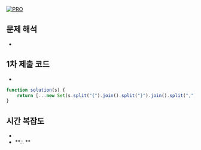 [![PRO]][Link]

## 문제 해석

- 

## 1차 제출 코드

- 

```js
function solution(s) {
    return [...new Set(s.split("{").join().split("}").join().split(",").filter(Boolean).map(Number))]
}
```

## 시간 복잡도

- 
-   **∴ **


<!---------------------------------------------------------------------------->

[PRO]: https://github.com/GoSSaChin/algorithm-js/assets/107768516/67c43b52-bc3f-4571-a249-5519021afbb0
[Link]: https://school.programmers.co.kr/learn/courses/30/lessons/12912
